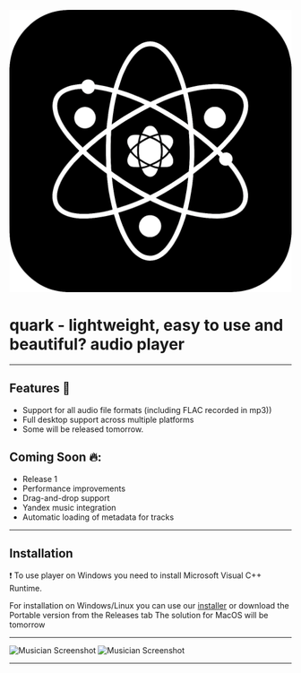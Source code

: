 ![quark icon](/assets/icon1024.png) 

# quark - lightweight, easy to use and beautiful? audio player 

--- 

## Features 🌟
 + Support for all audio file formats (including FLAC recorded in mp3))
 + Full desktop support across multiple platforms
 + Some will be released tomorrow.

## Coming Soon 🔥: 
 + Release 1 
 + Performance improvements  
 + Drag-and-drop support 
 + Yandex music integration 
 + Automatic loading of metadata for tracks 

---

## Installation
 ❗ To use player on Windows you need to install Microsoft Visual C++ Runtime.
 
 For installation on Windows/Linux you can use our [installer](https://github.com/z3nsh0w/quark-installer) or download the Portable version from the Releases tab
 The solution for MacOS will be tomorrow

---

![Musician Screenshot](appphoto.png)
![Musician Screenshot](appphoto1.png)

---
